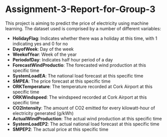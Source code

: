 # Assignment-3-Report-for-Group-3

This project is aiming to predict the price of electricity using machine learning. The dataset used is comprised by a number of different variables:

- **HolidayFlag**: Indicates whether there was a holiday at this time, with 1 indicating yes and 0 for no
- **DayofWeek**: Day of the week
- **WeekofYear**: Week of the year
- **PeriodofDay**: Indicates half hour period of a day
- **ForecastWindProductio**: The forecasted wind production at this specific time
- **SystemLoadEA**: The national load forecast at this specific time
- **SMPEA**: The price forecast at this specific time
- **ORKTemperature**: The temperature recorded at Cork Airport at this specific time
- **ORKWindspeed**: The windspeed recorded at Cork Airport at this specific time
- **CO2Intensity**: The amount of CO2 emitted for every kilowatt-hour of electricity generated (g/kWh)
- **ActualWindProduction**: The actual wind production at this specific time
- **SystemLoadEP2**: The actual national load forecast at this specific time
- **SMPEP2**: The actual price at this specific time
